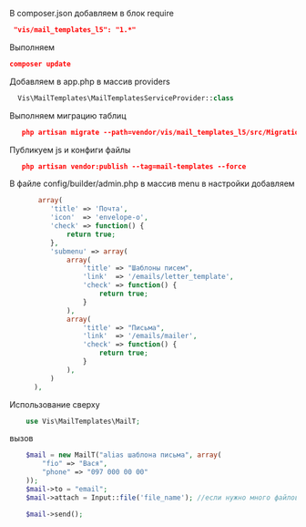
В composer.json добавляем в блок require
```json
 "vis/mail_templates_l5": "1.*"
```

Выполняем
```json
composer update
```

Добавляем в app.php в массив providers
```php
  Vis\MailTemplates\MailTemplatesServiceProvider::class
```

Выполняем миграцию таблиц
```json
   php artisan migrate --path=vendor/vis/mail_templates_l5/src/Migrations
```

Публикуем js и конфиги файлы
```json
   php artisan vendor:publish --tag=mail-templates --force
```

В файле config/builder/admin.php в массив menu в настройки добавляем
```php
 	   array(
          'title' => 'Почта',
          'icon'  => 'envelope-o',
          'check' => function() {
              return true;
          },
          'submenu' => array(
              array(
                  'title' => "Шаблоны писем",
                  'link'  => '/emails/letter_template',
                  'check' => function() {
                      return true;
                  }
              ),
              array(
                  'title' => "Письма",
                  'link'  => '/emails/mailer',
                  'check' => function() {
                      return true;
                  }
              ),
          )
      ),
```

Использование
сверху
```php
    use Vis\MailTemplates\MailT;
```

вызов

```php
    $mail = new MailT("alias шаблона письма", array(
        "fio" => "Вася",
        "phone" => "097 000 00 00"
    ));
    $mail->to = "email";
    $mail->attach = Input::file('file_name'); //если нужно много файлов переслать, то оформлять как массив : array(Input::file('file_name'), Input::file('file_name'))

    $mail->send();
```

